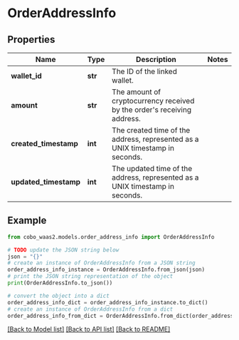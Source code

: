 # OrderAddressInfo


## Properties

Name | Type | Description | Notes
------------ | ------------- | ------------- | -------------
**wallet_id** | **str** | The ID of the linked wallet. | 
**amount** | **str** | The amount of cryptocurrency received by the order&#39;s receiving address. | 
**created_timestamp** | **int** | The created time of the address, represented as a UNIX timestamp in seconds. | 
**updated_timestamp** | **int** | The updated time of the address, represented as a UNIX timestamp in seconds. | 

## Example

```python
from cobo_waas2.models.order_address_info import OrderAddressInfo

# TODO update the JSON string below
json = "{}"
# create an instance of OrderAddressInfo from a JSON string
order_address_info_instance = OrderAddressInfo.from_json(json)
# print the JSON string representation of the object
print(OrderAddressInfo.to_json())

# convert the object into a dict
order_address_info_dict = order_address_info_instance.to_dict()
# create an instance of OrderAddressInfo from a dict
order_address_info_from_dict = OrderAddressInfo.from_dict(order_address_info_dict)
```
[[Back to Model list]](../README.md#documentation-for-models) [[Back to API list]](../README.md#documentation-for-api-endpoints) [[Back to README]](../README.md)


